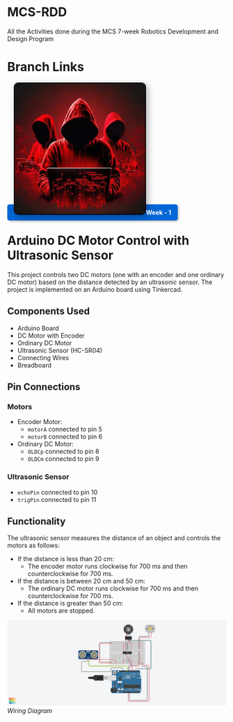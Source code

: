 # MCS-RDD
All the Activities done during the MCS 7-week  Robotics Development and Design Program

# Branch Links
<a href="https://github.com/Optsipez/MCS-RDD.git" style="color: white; text-decoration: none; font-weight: bold; background-color: #0366d6; padding: 10px 15px; border-radius: 5px; box-shadow: 2px 2px 5px rgba(0,0,0,0.3);" onmouseover="this.style.backgroundColor='#ff6347'" onmouseout="this.style.backgroundColor='#0366d6'"><img src="RDD.jpeg" alt="Week-1" title="Week - 1" style="width: 300px; border: 2px solid #000; border-radius: 10px; box-shadow: 5px 5px 15px rgba(0,0,0,0.3);"/>Week - 1 </a>


# Arduino DC Motor Control with Ultrasonic Sensor

This project controls two DC motors (one with an encoder and one ordinary DC motor) based on the distance detected by an ultrasonic sensor. The project is implemented on an Arduino board using Tinkercad.

## Components Used

- Arduino Board
- DC Motor with Encoder
- Ordinary DC Motor
- Ultrasonic Sensor (HC-SR04)
- Connecting Wires
- Breadboard

## Pin Connections

### Motors
- Encoder Motor:
  - `motorA` connected to pin 5
  - `motorB` connected to pin 6
- Ordinary DC Motor:
  - `OLDCp` connected to pin 8
  - `OLDCm` connected to pin 9

### Ultrasonic Sensor
- `echoPin` connected to pin 10
- `trigPin` connected to pin 11

## Functionality

The ultrasonic sensor measures the distance of an object and controls the motors as follows:

- If the distance is less than 20 cm:
  - The encoder motor runs clockwise for 700 ms and then counterclockwise for 700 ms.
- If the distance is between 20 cm and 50 cm:
  - The ordinary DC motor runs clockwise for 700 ms and then counterclockwise for 700 ms.
- If the distance is greater than 50 cm:
  - All motors are stopped.

![Wiring Diagram](Week-2/Ultrasonic-DC-Motor.png)
              *Wiring Diagram*
